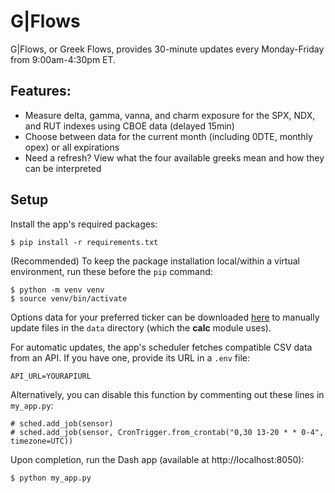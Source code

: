 # G|Flows

G|Flows, or Greek Flows, provides 30-minute updates every Monday-Friday from 9:00am-4:30pm ET.

## Features:

- Measure delta, gamma, vanna, and charm exposure for the SPX, NDX, and RUT indexes using CBOE data (delayed 15min)
- Choose between data for the current month (including 0DTE, monthly opex) or all expirations
- Need a refresh? View what the four available greeks mean and how they can be interpreted

## Setup

Install the app's required packages:

```{.sourceCode .bash}
$ pip install -r requirements.txt
```

(Recommended) To keep the package installation local/within a virtual environment, run these before the `pip` command:

```{.sourceCode .bash}
$ python -m venv venv
$ source venv/bin/activate
```

Options data for your preferred ticker can be downloaded [here](https://www.cboe.com/delayed_quotes/cboe/quote_table) to manually update files in the `data` directory (which the **calc** module uses).

For automatic updates, the app's scheduler fetches compatible CSV data from an API. If you have one, provide its URL in a `.env` file:

```dosini
API_URL=YOURAPIURL
```

Alternatively, you can disable this function by commenting out these lines in `my_app.py`:

```
# sched.add_job(sensor)
# sched.add_job(sensor, CronTrigger.from_crontab("0,30 13-20 * * 0-4", timezone=UTC))
```

Upon completion, run the Dash app (available at http://localhost:8050):

```{.sourceCode .bash}
$ python my_app.py
```
